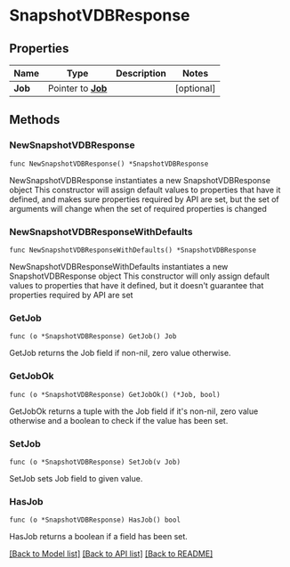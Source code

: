 # SnapshotVDBResponse

## Properties

Name | Type | Description | Notes
------------ | ------------- | ------------- | -------------
**Job** | Pointer to [**Job**](Job.md) |  | [optional] 

## Methods

### NewSnapshotVDBResponse

`func NewSnapshotVDBResponse() *SnapshotVDBResponse`

NewSnapshotVDBResponse instantiates a new SnapshotVDBResponse object
This constructor will assign default values to properties that have it defined,
and makes sure properties required by API are set, but the set of arguments
will change when the set of required properties is changed

### NewSnapshotVDBResponseWithDefaults

`func NewSnapshotVDBResponseWithDefaults() *SnapshotVDBResponse`

NewSnapshotVDBResponseWithDefaults instantiates a new SnapshotVDBResponse object
This constructor will only assign default values to properties that have it defined,
but it doesn't guarantee that properties required by API are set

### GetJob

`func (o *SnapshotVDBResponse) GetJob() Job`

GetJob returns the Job field if non-nil, zero value otherwise.

### GetJobOk

`func (o *SnapshotVDBResponse) GetJobOk() (*Job, bool)`

GetJobOk returns a tuple with the Job field if it's non-nil, zero value otherwise
and a boolean to check if the value has been set.

### SetJob

`func (o *SnapshotVDBResponse) SetJob(v Job)`

SetJob sets Job field to given value.

### HasJob

`func (o *SnapshotVDBResponse) HasJob() bool`

HasJob returns a boolean if a field has been set.


[[Back to Model list]](../README.md#documentation-for-models) [[Back to API list]](../README.md#documentation-for-api-endpoints) [[Back to README]](../README.md)


